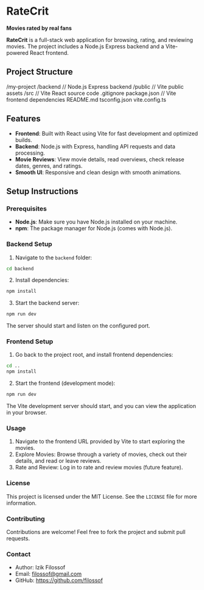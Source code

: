 # RateCrit

**Movies rated by real fans**

**RateCrit** is a full-stack web application for browsing, rating, and reviewing movies. The project includes a Node.js Express backend and a Vite-powered React frontend.

## Project Structure

/my-project /backend // Node.js Express backend /public // Vite public assets /src // Vite React source code .gitignore package.json // Vite frontend dependencies README.md tsconfig.json vite.config.ts

## Features

- **Frontend**: Built with React using Vite for fast development and optimized builds.
- **Backend**: Node.js with Express, handling API requests and data processing.
- **Movie Reviews**: View movie details, read overviews, check release dates, genres, and ratings.
- **Smooth UI**: Responsive and clean design with smooth animations.

## Setup Instructions

### Prerequisites

- **Node.js**: Make sure you have Node.js installed on your machine.
- **npm**: The package manager for Node.js (comes with Node.js).

### Backend Setup

1. Navigate to the `backend` folder:

```bash
cd backend
```

2. Install dependencies:

```bash
npm install

```

3. Start the backend server:

```bash
npm run dev
```

The server should start and listen on the configured port.

### Frontend Setup

1. Go back to the project root, and install frontend dependencies:

```bash
cd ..
npm install
```

2. Start the frontend (development mode):

```bash
npm run dev
```

The Vite development server should start, and you can view the application in your browser.

### Usage

1. Navigate to the frontend URL provided by Vite to start exploring the movies.
2. Explore Movies: Browse through a variety of movies, check out their details, and read or leave reviews.
3. Rate and Review: Log in to rate and review movies (future feature).

<!-- ## Environment Variables

Make sure to create `.env` files in both the `backend` and `frontend` directories if your project requires environment-specific configurations. Example:

- `backend/.env`
- `frontend/.env` -->

### License

This project is licensed under the MIT License. See the `LICENSE` file for more information.

### Contributing

Contributions are welcome! Feel free to fork the project and submit pull requests.

### Contact

- Author: Izik Filossof
- Email: filossof@gmail.com
- GitHub: https://github.com/filossof
